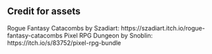<h2>Credit for assets</h2>
Rogue Fantasy Catacombs by Szadiart:    https://szadiart.itch.io/rogue-fantasy-catacombs
Pixel RPG Dungeon by Snoblin:           https://itch.io/s/83752/pixel-rpg-bundle
